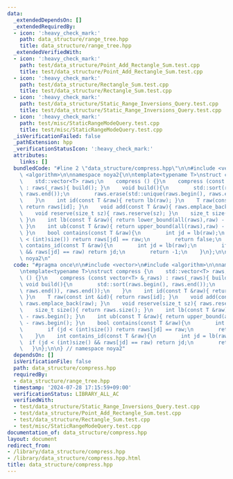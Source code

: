 ```yaml
---
data:
  _extendedDependsOn: []
  _extendedRequiredBy:
  - icon: ':heavy_check_mark:'
    path: data_structure/range_tree.hpp
    title: data_structure/range_tree.hpp
  _extendedVerifiedWith:
  - icon: ':heavy_check_mark:'
    path: test/data_structure/Point_Add_Rectangle_Sum.test.cpp
    title: test/data_structure/Point_Add_Rectangle_Sum.test.cpp
  - icon: ':heavy_check_mark:'
    path: test/data_structure/Rectangle_Sum.test.cpp
    title: test/data_structure/Rectangle_Sum.test.cpp
  - icon: ':heavy_check_mark:'
    path: test/data_structure/Static_Range_Inversions_Query.test.cpp
    title: test/data_structure/Static_Range_Inversions_Query.test.cpp
  - icon: ':heavy_check_mark:'
    path: test/misc/StaticRangeModeQuery.test.cpp
    title: test/misc/StaticRangeModeQuery.test.cpp
  _isVerificationFailed: false
  _pathExtension: hpp
  _verificationStatusIcon: ':heavy_check_mark:'
  attributes:
    links: []
  bundledCode: "#line 2 \"data_structure/compress.hpp\"\n\n#include <vector>\n#include\
    \ <algorithm>\n\nnamespace noya2{\n\ntemplate<typename T>\nstruct compress {\n\
    \    std::vector<T> raws;\n    compress () {}\n    compress (const vector<T> &_raws)\
    \ : raws(_raws){ build(); }\n    void build(){\n        std::sort(raws.begin(),\
    \ raws.end());\n        raws.erase(std::unique(raws.begin(), raws.end()), raws.end());\n\
    \    }\n    int id(const T &raw){ return lb(raw); }\n    T raw(const int &id){\
    \ return raws[id]; }\n    void add(const T &raw){ raws.emplace_back(raw); }\n\
    \    void reserve(size_t sz){ raws.reserve(sz); }\n    size_t size(){ return raws.size();\
    \ }\n    int lb(const T &raw){ return lower_bound(all(raws),raw) - raws.begin();\
    \ }\n    int ub(const T &raw){ return upper_bound(all(raws),raw) - raws.begin();\
    \ }\n    bool contains(const T &raw){\n        int jd = lb(raw);\n        if (jd\
    \ < (int)size()) return raws[jd] == raw;\n        return false;\n    }\n    int\
    \ contains_id(const T &raw){\n        int jd = lb(raw);\n        if (jd < (int)size()\
    \ && raws[jd] == raw) return jd;\n        return -1;\n    }\n};\n\n} // namespace\
    \ noya2\n"
  code: "#pragma once\n\n#include <vector>\n#include <algorithm>\n\nnamespace noya2{\n\
    \ntemplate<typename T>\nstruct compress {\n    std::vector<T> raws;\n    compress\
    \ () {}\n    compress (const vector<T> &_raws) : raws(_raws){ build(); }\n   \
    \ void build(){\n        std::sort(raws.begin(), raws.end());\n        raws.erase(std::unique(raws.begin(),\
    \ raws.end()), raws.end());\n    }\n    int id(const T &raw){ return lb(raw);\
    \ }\n    T raw(const int &id){ return raws[id]; }\n    void add(const T &raw){\
    \ raws.emplace_back(raw); }\n    void reserve(size_t sz){ raws.reserve(sz); }\n\
    \    size_t size(){ return raws.size(); }\n    int lb(const T &raw){ return lower_bound(all(raws),raw)\
    \ - raws.begin(); }\n    int ub(const T &raw){ return upper_bound(all(raws),raw)\
    \ - raws.begin(); }\n    bool contains(const T &raw){\n        int jd = lb(raw);\n\
    \        if (jd < (int)size()) return raws[jd] == raw;\n        return false;\n\
    \    }\n    int contains_id(const T &raw){\n        int jd = lb(raw);\n      \
    \  if (jd < (int)size() && raws[jd] == raw) return jd;\n        return -1;\n \
    \   }\n};\n\n} // namespace noya2"
  dependsOn: []
  isVerificationFile: false
  path: data_structure/compress.hpp
  requiredBy:
  - data_structure/range_tree.hpp
  timestamp: '2024-07-28 17:15:59+09:00'
  verificationStatus: LIBRARY_ALL_AC
  verifiedWith:
  - test/data_structure/Static_Range_Inversions_Query.test.cpp
  - test/data_structure/Point_Add_Rectangle_Sum.test.cpp
  - test/data_structure/Rectangle_Sum.test.cpp
  - test/misc/StaticRangeModeQuery.test.cpp
documentation_of: data_structure/compress.hpp
layout: document
redirect_from:
- /library/data_structure/compress.hpp
- /library/data_structure/compress.hpp.html
title: data_structure/compress.hpp
---
```

